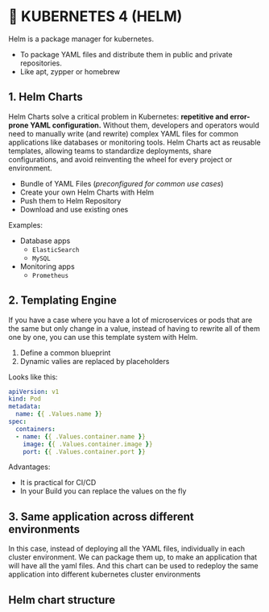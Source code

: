 <!-- https://www.youtube.com/watch?v=-ykwb1d0DXU -->

# 🚢 KUBERNETES 4 (HELM)
Helm is a package manager for kubernetes.
- To package YAML files and distribute them in public and private repositories.
- Like apt, zypper or homebrew

## 1. Helm Charts
Helm Charts solve a critical problem in Kubernetes: **repetitive and error-prone YAML configuration.** Without them, developers and operators would need to manually write (and rewrite) complex YAML files for common applications like databases or monitoring tools. Helm Charts act as reusable templates, allowing teams to standardize deployments, share configurations, and avoid reinventing the wheel for every project or environment.

- Bundle of YAML Files (*preconfigured for common use cases*)
- Create your own Helm Charts with Helm
- Push them to Helm Repository
- Download and use existing ones

Examples:
- Database apps
  - `ElasticSearch`
  - `MySQL`
- Monitoring apps
  - `Prometheus`

## 2. Templating Engine
If you have a case where you have a lot of microservices or pods that are the same but only change in a value, instead of having to rewrite all of them one by one, you can use this template system with Helm.
1. Define a common blueprint
2. Dynamic valies are replaced by placeholders

Looks like this:
```yaml
apiVersion: v1
kind: Pod
metadata:
  name: {{ .Values.name }}
spec:
  containers:
  - name: {{ .Values.container.name }}
    image: {{ .Values.container.image }}
    port: {{ .Values.container.port }}
```

Advantages:
- It is practical for CI/CD
- In your Build you can replace the values on the fly

## 3. Same application across different environments

In this case, instead of deploying all the YAML files, individually in each cluster environment. We can package them up, to make an application that will have all the yaml files. And this chart can be used to redeploy the same application into different kubernetes cluster environments

## Helm chart structure